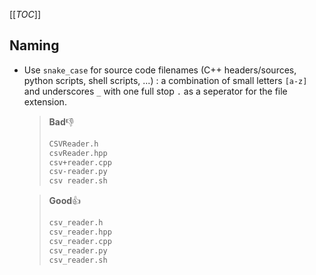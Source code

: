 [[_TOC_]]

## Naming
- Use `snake_case` for source code filenames (C++ headers/sources, python scripts, shell scripts, ...) : a combination of small letters `[a-z]` and underscores `_` with one full stop `.` as a seperator for the file extension.

  >**Bad**👎
  >```diff
  >CSVReader.h
  >csvReader.hpp
  >csv+reader.cpp
  >csv-reader.py
  >csv reader.sh
  >```

  >**Good**👍
  >```diff
  >csv_reader.h
  >csv_reader.hpp
  >csv_reader.cpp
  >csv_reader.py
  >csv_reader.sh
  >```